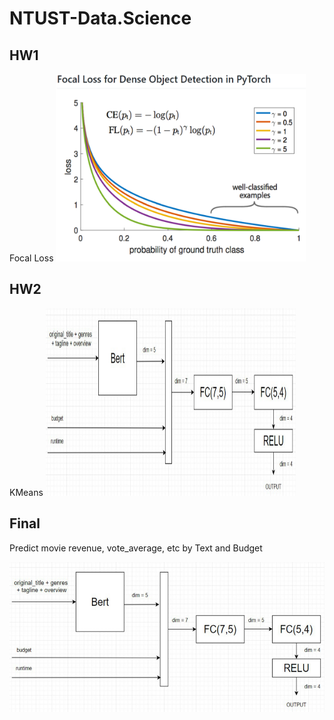# NTUST-Data.Science
## HW1
Focal Loss
<img src="https://github.com/AxotZero/NTUST-Data.Science/blob/master/Image.PNG" 
data-canonical-src="https://gyazo.com/eb5c5741b6a9a16c692170a41a49c858.png" width="400" height="300" />

## HW2
KMeans
<img src="https://github.com/AxotZero/NTUST-Data.Science/blob/master/Image2.PNG" 
data-canonical-src="https://gyazo.com/eb5c5741b6a9a16c692170a41a49c858.png" width="400" height="300" />

## Final
Predict movie revenue, vote_average, etc by Text and Budget

<img src="https://github.com/AxotZero/NTUST-Data.Science/blob/master/Image3.PNG" 
data-canonical-src="https://gyazo.com/eb5c5741b6a9a16c692170a41a49c858.png" width="600" height="240" />


